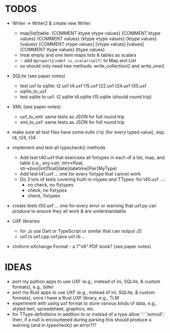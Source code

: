 # TODOS

- Writer → Writer2 & create new Writer
    - map|list|table:
	{COMMENT ktype vtype values}
	{COMMENT ktype values}
	{COMMENT values}
	{ktype vtype values}
	{ktype values}
	{values}
	[COMMENT vtype values]
	[vtype values]
	[values]
	(COMMENT ttype values)
	(ttype values)
    - treat empty and one item maps lists & tables as scalars
    - ∴ add `@property\ndef is_scalar(self)` to Map and List
    - so should only need two methods: write\_collection() and write\_one()

- SQLite (see paper notes)
    - test uxf to sqlite: t2.uxf t4.uxf t15.uxf t22.uxf t24.uxf t35.uxf
    - sqlite\_to\_uxf
    - test sqlite to uxf: t2.sqlite t4.sqlite t15.sqlite (should round trip)

- XML (see paper notes)
    - uxf\_to\_xml: same tests as JSON for full round trip
    - xml\_to\_uxf: same tests as JSON for full round trip

- make sure all test files have some nulls (`?`s) (for every typed value),
  esp. t4, t24, t34

- implement and test all typecheck() methods
  - Add test t40.uxf that exercises all fixtypes in each of a
    list, map, and table
    (i.e., any→str, int↔float, str→bool|int|float|date|datetime|Pair|MyType)
  - Add test t41.uxf ... one for every fixtype that cannot work
  - Do 3 lots of tests covering built-in vtypes _and_ TTypes: for t40.uxf …:
      * no check, no fixtypes
      * check, no fixtypes
      * check, fixtypes

- create tests t50.uxf ... one for every error or warning that uxf.py
  can produce to ensure they all work & are understandable.

- UXF libraries
    - for .js use Dart or TypeScript or similar that can output JS
    - uxf.rs uxf.cpp uxf.java uxf.rb ...

- Uniform eXchange Format - a 7"x9" PDF book? (see paper notes)

# IDEAS

- port my python apps to use UXF (e.g., instead of ini, SQLite, & custom
  formats), e.g., biller
- port my Rust apps to use UXF (e.g., instead of ini, SQLite, & custom
  formats), once I have a Rust UXF library, e.g., TLM
- experiment with using uxf format to store various kinds of data,
  e.g., styled text, spreadsheet, graphics, etc.
- for TType definitions in addition to or instead of a type allow ':'
  'notnull'; then, if a null is encountered during parsing this should
  produce a warning (and in typecheck() an error?)?

